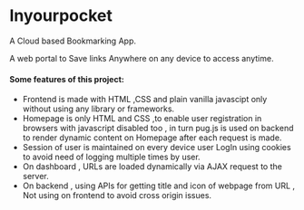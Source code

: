 # Inyourpocket 
<p>A Cloud based Bookmarking App.</p>
A web portal to Save links Anywhere on any device to access anytime.

<h4>Some features of this project:</h4>
<ul>
  
<li>Frontend is made with HTML ,CSS and plain vanilla javascipt only without using any library or frameworks.</li>
<li>Homepage is only HTML and CSS ,to enable user registration in browsers with javascript disabled too , in turn pug.js is used 
on backend to render dynamic content on Homepage after each request is made.</li>  
<li>Session of user is maintained on every device user LogIn using cookies to avoid need of logging multiple times by user.</li>
<li>On dashboard , URLs are loaded dynamically via AJAX request to the server.</li>
<li>On backend , using APIs for getting title and icon of webpage from URL , Not using on frontend  to avoid cross origin issues.</li> 
  
</ul>
